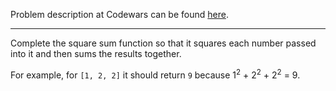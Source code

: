 Problem description at Codewars can be found
[here](https://www.codewars.com/kata/515e271a311df0350d00000f/train/python).

-------------

Complete the square sum function so that it squares each number passed into it and then sums the
results together.

For example, for `[1, 2, 2]` it should return `9` because 1<sup>2</sup> + 2<sup>2</sup> + 2<sup>2</sup> = 9.
